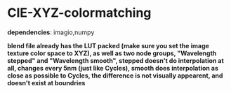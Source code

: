 # CIE-XYZ-colormatching

**dependencies**: imagio,numpy

**blend file already has the LUT packed (make sure you set the image texture color space to XYZ), as well as two node groups, "Wavelength stepped" and "Wavelength smooth", stepped doesn't do interpolation at all, changes every 5nm (just like Cycles), smooth does interpolation as close as possible to Cycles, the difference is not visually appearent, and doesn't exist at boundries**
